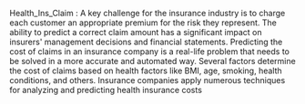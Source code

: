 Health_Ins_Claim :
A key challenge for the insurance industry is to charge each customer an appropriate premium for the risk they represent. The ability to predict a correct claim amount has a significant impact on insurers' management decisions and financial statements. Predicting the cost of claims in an insurance company is a real-life problem that needs to be solved in a more accurate and automated way. Several factors determine the cost of claims based on health factors like BMI, age, smoking, health conditions, and others. Insurance companies apply numerous techniques for analyzing and predicting health insurance costs
